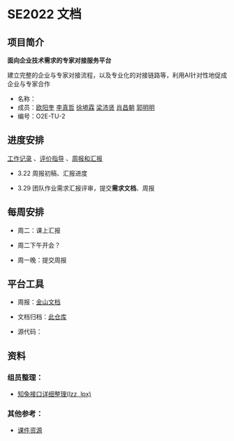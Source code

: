 # SE2022 文档

## 项目简介

**面向企业技术需求的专家对接服务平台**

<!--在现有论文解读科研社交平台基础上进行二次开发-->

建立完整的企业与专家对接流程，以及专业化的对接链路等，利用Al针对性地促成企业与专家合作

- 名称：
- 成员：[欧阳奎](https://github.com/Mike-Smith-rem)   [李真哲](https://github.com/cpfy)  [徐塨霖](https://github.com/xgl010607)  [梁沛贤](https://github.com/lpx-single)  [肖昌朝](https://github.com/MrXcc0)  [郭明明](https://github.com/imingx)
- 编号：O2E-TU-2

## 进度安排

[工作记录](./WorkRecord.md) 、[评价指导](./Comments.md) 、[周报和汇报](./Weekly)

- 3.22 周报初稿、汇报进度

- 3.29 团队作业需求汇报评审，提交**需求文档**、周报

## 每周安排

- 周二：课上汇报

- 周二下午开会？
- 周一晚：提交周报

## 平台工具

- 周报：[金山文档](https://www.kdocs.cn/group/1730778455)

- 文档归档：[此仓库](https://github.com/SE-mcdb/SE2022_doc)

- 源代码：

    

## 资料

### 组员整理：

- [知兔接口详细整理(lzz, lpx)](./Interface/知兔接口详细整理.md)

### 其他参考：

- [课件资源](./Source)
